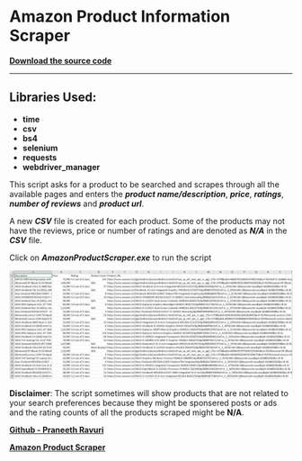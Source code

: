 # **Amazon Product Information Scraper**


[**Download the source code**](https://github.com/praneethravuri/Amazon-Product-Information-Scraper/releases/download/v1.0/Amazon-Product-Information-Scraper.zip
)

<hr>

## **Libraries Used**:
* **time**
* **csv**
* **bs4**
* **selenium**
* **requests**
* **webdriver_manager**

 This script asks for a product to be searched and scrapes through all the available pages and enters the _**product name/description**_, _**price**_, _**ratings**_, _**number of reviews**_ and _**product url**_.

 A new _**CSV**_ file is created for each product. Some of the products may not have the reviews, price or number of ratings and are denoted as _**N/A**_ in the _**CSV**_ file.

Click on ***AmazonProductScraper.exe*** to run the script

![Example Image](Images/sample.png)

**Disclaimer**: The script sometimes will show products that are not related to your search preferences because they might be sponsered posts or ads and the rating counts of all the products scraped might be **N/A**.

[**Github - Praneeth Ravuri**](https://github.com/praneethravuri)

[**Amazon Product Scraper**](https://github.com/praneethravuri/Amazon-Product-Information-Scraper/blob/main/amazon_scraper.py)

